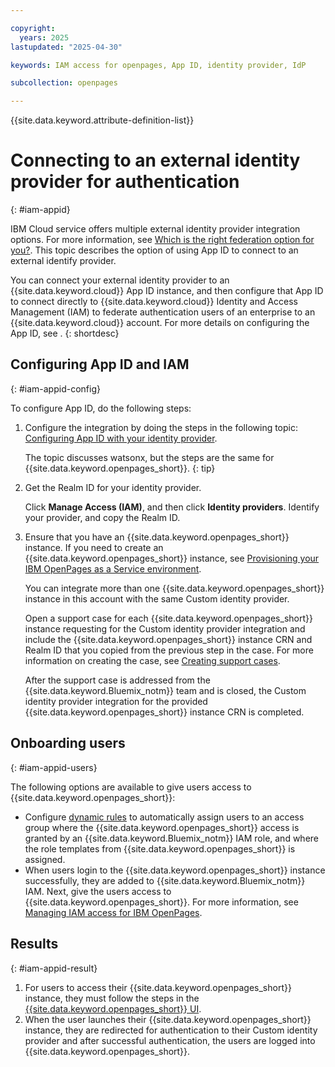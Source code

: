 ```yaml
---

copyright:
  years: 2025
lastupdated: "2025-04-30"

keywords: IAM access for openpages, App ID, identity provider, IdP

subcollection: openpages

---
```


{{site.data.keyword.attribute-definition-list}}


# Connecting to an external identity provider for authentication
{: #iam-appid}

IBM Cloud service offers multiple external identity provider integration options. For more information, see [Which is the right federation option for you?](https://cloud.ibm.com/docs/account?topic=account-federation-option-for-you). This topic describes the option of using App ID to connect to an external identify provider.

You can connect your external identity provider to an {{site.data.keyword.cloud}} App ID instance, and then configure that App ID to connect directly to {{site.data.keyword.cloud}} Identity and Access Management (IAM) to federate authentication users of an enterprise to an {{site.data.keyword.cloud}} account. For more details on configuring the App ID, see .
{: shortdesc}

## Configuring App ID and IAM
{: #iam-appid-config}

To configure App ID, do the following steps:
1. Configure the integration by doing the steps in the following topic: [Configuring App ID with your identity provider](https://www.ibm.com/docs/en/watsonx/saas?topic=overview-configuring-app-id-your-identity-provider).

    The topic discusses watsonx, but the steps are the same for {{site.data.keyword.openpages_short}}.
    {: tip}

2. Get the Realm ID for your identity provider.

    Click **Manage Access (IAM)**, and then click **Identity providers**. Identify your provider, and copy the Realm ID.

3. Ensure that you have an {{site.data.keyword.openpages_short}} instance. If you need to create an {{site.data.keyword.openpages_short}} instance, see [Provisioning your IBM OpenPages as a Service environment](/docs/openpages?topic=openpages-provisioning_environment).

    You can integrate more than one {{site.data.keyword.openpages_short}} instance in this account with the same Custom identity provider.

    Open a support case for each {{site.data.keyword.openpages_short}} instance requesting for the Custom identity provider integration and include the {{site.data.keyword.openpages_short}} instance CRN and Realm ID that you copied from the previous step in the case. For more information on creating the case, see [Creating support cases](/docs/account?topic=account-open-case).

    After the support case is addressed from the {{site.data.keyword.Bluemix_notm}} team and is closed, the Custom identity provider integration for the provided {{site.data.keyword.openpages_short}} instance CRN is completed.

## Onboarding users
{: #iam-appid-users}

The following options are available to give users access to {{site.data.keyword.openpages_short}}:

- Configure [dynamic rules](https://cloud.ibm.com/docs/account?topic=account-rules&interface=ui) to automatically assign users to an access group where the {{site.data.keyword.openpages_short}} access is granted by an {{site.data.keyword.Bluemix_notm}} IAM role, and where the role templates from {{site.data.keyword.openpages_short}} is assigned.
- When users login to the {{site.data.keyword.openpages_short}} instance successfully, they are added to {{site.data.keyword.Bluemix_notm}} IAM. Next, give the users access to {{site.data.keyword.openpages_short}}. For more information, see [Managing IAM access for IBM OpenPages](https://cloud.ibm.com/docs/openpages?topic=openpages-iam-openpages&interface=ui).

## Results
{: #iam-appid-result}

1. For users to access their {{site.data.keyword.openpages_short}} instance, they must follow the steps in the [{{site.data.keyword.openpages_short}} UI](https://cloud.ibm.com/docs/openpages?topic=openpages-log_in#method1).
2. When the user launches their {{site.data.keyword.openpages_short}} instance, they are redirected for authentication to their Custom identity provider and after successful authentication, the users are logged into {{site.data.keyword.openpages_short}}.
